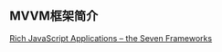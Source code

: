 ## MVVM框架简介

[Rich JavaScript Applications – the Seven Frameworks ](http://blog.stevensanderson.com/2012/08/01/rich-javascript-applications-the-seven-frameworks-throne-of-js-2012/)